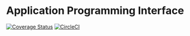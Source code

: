 # Application Programming Interface
[![Coverage Status](https://coveralls.io/repos/github/chasesmith95/urkel/badge.svg?branch=master)](https://coveralls.io/github/chasesmith95/urkel?branch=master)
[![CircleCI](https://circleci.com/gh/chasesmith95/urkel.svg?style=svg)](https://circleci.com/gh/chasesmith95/urkel)
